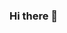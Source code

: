 ### Hi there 👋

<!--
**zlynch3/zlynch3** is a ✨ _special_ ✨ repository because its `README.md` (this file) appears on your GitHub profile.

Here are some ideas to get you started:

- 🔭 I’m currently working on a medical data collection app at Computing ReApplied
- 🌱 I’m currently learning about the instersection of AI and Biology fields
- 😄 I’m looking for new software work opportunities
- 💬 Ask me about how it has been working on a Xamarin app
- 📫 How to reach me: zack3117@uw.edu
- ⚡ Fun fact: I love playing basketball
-->
